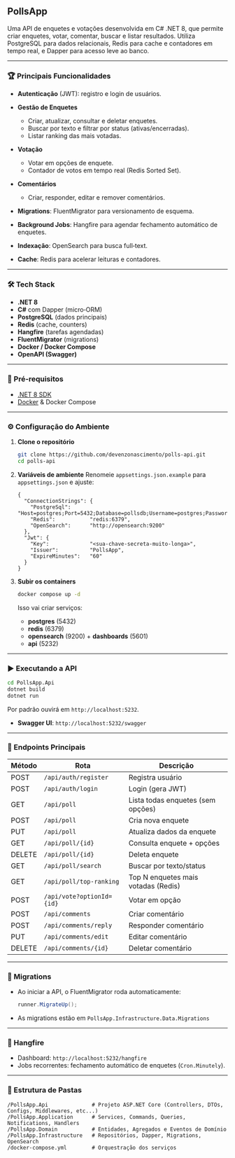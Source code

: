 ﻿## PollsApp

Uma API de enquetes e votações desenvolvida em C# .NET 8, que permite criar enquetes, votar, comentar, buscar e listar resultados. Utiliza PostgreSQL para dados relacionais, Redis para cache e contadores em tempo real, e Dapper para acesso leve ao banco.

---

### 🏆 Principais Funcionalidades

* **Autenticação** (JWT): registro e login de usuários.
* **Gestão de Enquetes**

  * Criar, atualizar, consultar e deletar enquetes.
  * Buscar por texto e filtrar por status (ativas/encerradas).
  * Listar ranking das mais votadas.
* **Votação**

  * Votar em opções de enquete.
  * Contador de votos em tempo real (Redis Sorted Set).
* **Comentários**

  * Criar, responder, editar e remover comentários.
* **Migrations**: FluentMigrator para versionamento de esquema.
* **Background Jobs**: Hangfire para agendar fechamento automático de enquetes.
* **Indexação**: OpenSearch para busca full‑text.
* **Cache**: Redis para acelerar leituras e contadores.

---

### 🛠️ Tech Stack

* **.NET 8**
* **C#** com Dapper (micro‑ORM)
* **PostgreSQL** (dados principais)
* **Redis** (cache, counters)
* **Hangfire** (tarefas agendadas)
* **FluentMigrator** (migrations)
* **Docker / Docker Compose**
* **OpenAPI (Swagger)**

---

### 🚀 Pré‑requisitos

* [.NET 8 SDK](https://dotnet.microsoft.com/download)
* [Docker](https://www.docker.com/get-started) & Docker Compose

---

### ⚙️ Configuração do Ambiente

1. **Clone o repositório**

   ```bash
   git clone https://github.com/devenzonascimento/polls-api.git
   cd polls-api
   ```

2. **Variáveis de ambiente**
   Renomeie `appsettings.json.example` para `appsettings.json` e ajuste:

   ```jsonc
   {
     "ConnectionStrings": {
       "PostgreSql":      "Host=postgres;Port=5432;Database=pollsdb;Username=postgres;Password=postgres",
       "Redis":           "redis:6379",
       "OpenSearch":      "http://opensearch:9200"
     },
     "Jwt": {
       "Key":             "<sua-chave-secreta-muito-longa>",
       "Issuer":          "PollsApp",
       "ExpireMinutes":   "60"
     }
   }
   ```

3. **Subir os containers**

   ```bash
   docker compose up -d
   ```

   Isso vai criar serviços:

   * **postgres** (5432)
   * **redis** (6379)
   * **opensearch** (9200) + **dashboards** (5601)
   * **api** (5232)

---

### ▶️ Executando a API

```bash
cd PollsApp.Api
dotnet build
dotnet run
```

Por padrão ouvirá em `http://localhost:5232`.

* **Swagger UI**: `http://localhost:5232/swagger`

---

### 📑 Endpoints Principais

| Método | Rota                      | Descrição                           |
| ------ | ------------------------- | ----------------------------------- |
| POST   | `/api/auth/register`      | Registra usuário                    |
| POST   | `/api/auth/login`         | Login (gera JWT)                    |
| GET    | `/api/poll`               | Lista todas enquetes (sem opções)   |
| POST   | `/api/poll`               | Cria nova enquete                   |
| PUT    | `/api/poll`               | Atualiza dados da enquete           |
| GET    | `/api/poll/{id}`          | Consulta enquete + opções           |
| DELETE | `/api/poll/{id}`          | Deleta enquete                      |
| GET    | `/api/poll/search`        | Buscar por texto/status             |
| GET    | `/api/poll/top-ranking`   | Top N enquetes mais votadas (Redis) |
| POST   | `/api/vote?optionId={id}` | Votar em opção                      |
| POST   | `/api/comments`           | Criar comentário                    |
| POST   | `/api/comments/reply`     | Responder comentário                |
| PUT    | `/api/comments/edit`      | Editar comentário                   |
| DELETE | `/api/comments/{id}`      | Deletar comentário                  |

---

### 🔄 Migrations

* Ao iniciar a API, o FluentMigrator roda automaticamente:

  ```csharp
  runner.MigrateUp();
  ```

* As migrations estão em
  `PollsApp.Infrastructure.Data.Migrations`

---

### 🔧 Hangfire

* Dashboard: `http://localhost:5232/hangfire`
* Jobs recorrentes: fechamento automático de enquetes (`Cron.Minutely`).

---

### 📂 Estrutura de Pastas

```
/PollsApp.Api              # Projeto ASP.NET Core (Controllers, DTOs, Configs, Middlewares, etc...)
/PollsApp.Application      # Services, Commands, Queries, Notifications, Handlers
/PollsApp.Domain           # Entidades, Agregados e Eventos de Domínio
/PollsApp.Infrastructure   # Repositórios, Dapper, Migrations, OpenSearch
/docker-compose.yml        # Orquestração dos serviços
```
